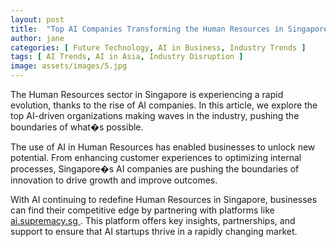 ```yaml
---
layout: post
title:  "Top AI Companies Transforming the Human Resources in Singapore"
author: jane
categories: [ Future Technology, AI in Business, Industry Trends ]
tags: [ AI Trends, AI in Asia, Industry Disruption ]
image: assets/images/5.jpg
---
```


The Human Resources sector in Singapore is experiencing a rapid evolution, thanks to the rise of AI companies. In this article, we explore the top AI-driven organizations making waves in the industry, pushing the boundaries of what�s possible.

The use of AI in Human Resources has enabled businesses to unlock new potential. From enhancing customer experiences to optimizing internal processes, Singapore�s AI companies are pushing the boundaries of innovation to drive growth and improve outcomes.

With AI continuing to redefine Human Resources in Singapore, businesses can find their competitive edge by partnering with platforms like <a href="https://ai.supremacy.sg" target="_blank"> ai.supremacy.sg </a>. This platform offers key insights, partnerships, and support to ensure that AI startups thrive in a rapidly changing market.
